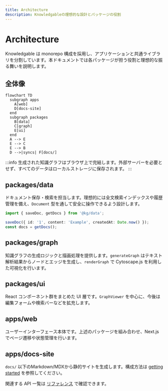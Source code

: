 ```yaml
---
title: Architecture
description: Knowledgableの理想的な設計とパッケージの役割
---
```


# Architecture

Knowledgable は monorepo 構成を採用し、アプリケーションと共通ライブラリを分割しています。本ドキュメントでは各パッケージが担う役割と理想的な振る舞いを説明します。

## 全体像

```mermaid
flowchart TD
  subgraph apps
    A[web]
    D[docs-site]
  end
  subgraph packages
    B[data]
    C[graph]
    E[ui]
  end
  A --> E
  E --> C
  E --> B
  D -->|syncs| F[docs/]
```

:::info
生成された知識グラフはブラウザ上で完結します。外部サーバーを必要とせず、すべてのデータはローカルストレージに保存されます。
:::

## packages/data

ドキュメント保存・検索を担当します。理想的には全文検索インデックスや履歴管理を備え、`Document` 型を通して安全に操作できるよう設計します。

```ts
import { saveDoc, getDocs } from '@kg/data';

saveDoc({ id: '1', content: 'Example', createdAt: Date.now() });
const docs = getDocs();
```

## packages/graph

知識グラフの生成ロジックと描画処理を提供します。`generateGraph` はテキスト解析結果からノードとエッジを生成し、`renderGraph` で Cytoscape.js を利用した可視化を行います。

## packages/ui

React コンポーネント群をまとめた UI 層です。`GraphViewer` を中心に、今後は編集フォームや検索バーなどを拡充します。

## apps/web

ユーザーインターフェース本体です。上述のパッケージを組み合わせ、Next.js でページ遷移や状態管理を行います。

## apps/docs-site

`docs/` 以下のMarkdown/MDXから静的サイトを生成します。構成方法は [getting started](../getting-started.md) を参照してください。

関連する API 一覧は [リファレンス](./index.md) で確認できます。
